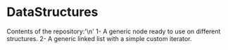 # DataStructures
Contents of the repository:'\n'
1- A generic node ready to use on different structures.
2- A generic linked list with a simple custom iterator.
